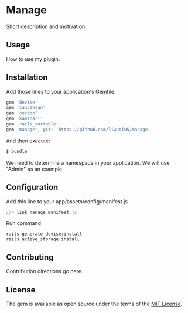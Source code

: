 # Manage
Short description and motivation.

## Usage
How to use my plugin.

## Installation
Add those lines to your application's Gemfile:

```ruby
gem 'devise'
gem 'cancancan'
gem 'cocoon'
gem 'kaminari'
gem 'rails_sortable'
gem 'manage', git: 'https://github.com/liwuqi95/manage'
```

And then execute:
```bash
$ bundle
```

We need to determine a namespace in your application.
We will use "Admin" as an example

## Configuration
Add this line to your app/assets/config/manifest.js
```ruby
//= link manage_manifest.js
```
Run command
```shell
rails generate devise:install
rails active_storage:install
```

## Contributing
Contribution directions go here.

## License
The gem is available as open source under the terms of the [MIT License](https://opensource.org/licenses/MIT).
